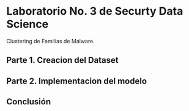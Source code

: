 # Laboratorio No. 3 de Securty Data Science

Clustering de Familias de Malware. 

## Parte 1. Creacion del Dataset
## Parte 2. Implementacion del modelo
## Conclusión 
